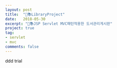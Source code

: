 ```yaml
---
layout: post
title:  "📖📚LibraryProject"
date:   2018-05-30
excerpt: "📖📚JSP Servlet MVC패턴적용한 도서관리게시판"
project: true
tag:
- servlet
- mvc
comments: false
---
```

ddd
 trial